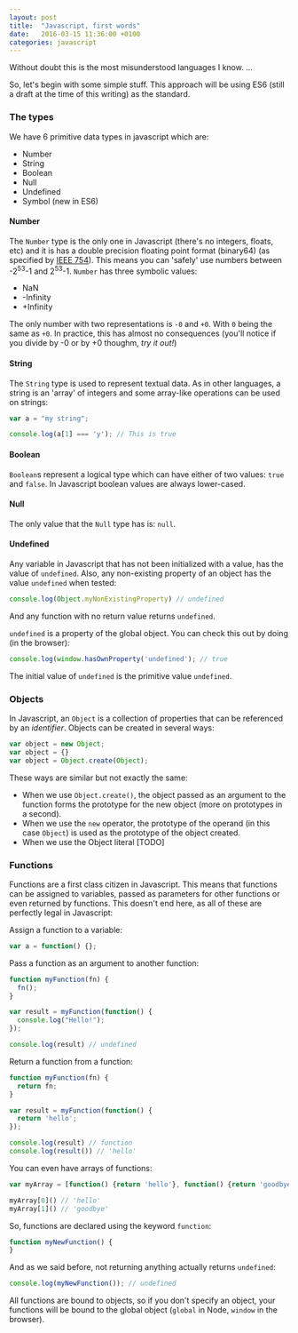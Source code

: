 ```yaml
---
layout: post
title:  "Javascript, first words"
date:   2016-03-15 11:36:00 +0100
categories: javascript
---
```


Without doubt this is the most misunderstood languages I know.
...

So, let's begin with some simple stuff. This approach will be using ES6 (still a
draft at the time of this writing) as the standard.

### The types

We have 6 primitive data types in javascript which are:

* Number
* String
* Boolean
* Null
* Undefined
* Symbol (new in ES6)

#### Number

The `Number` type is the only one in Javascript (there's no integers, floats, etc)
and it is has a double precision floating point format (binary64) (as specified by
[IEEE 754](https://en.wikipedia.org/wiki/IEEE_floating_point)). This means you can
'safely' use numbers between -2<sup>53</sup>-1 and 2<sup>53</sup>-1.
`Number` has three symbolic values:

* NaN
* -Infinity
* +Infinity

The only number with two representations is `-0` and `+0`. With `0` being the same
as `+0`. In practice, this has almost no consequences (you'll notice if you divide
by -0 or by +0 thoughm, *try it out!*)

#### String

The `String` type is used to represent textual data. As in other languages, a string
is an 'array' of integers and some array-like operations can be used on strings:


```javascript
var a = "my string";

console.log(a[1] === 'y'); // This is true
```

#### Boolean

`Boolean`s represent a logical type which can have either of two values: `true` and `false`.
In Javascript boolean values are always lower-cased.


#### Null

The only value that the `Null` type has is: `null`.

#### Undefined

Any variable in Javascript that has not been initialized with a value, has the value of `undefined`.
Also, any non-existing property of an object has the value `undefined` when tested:

```javascript
console.log(Object.myNonExistingProperty) // undefined
```

And any function with no return value returns `undefined`.

`undefined` is a property of the global object. You can check this out by doing (in the browser):

```javascript
console.log(window.hasOwnProperty('undefined'); // true
```

The initial value of `undefined` is the primitive value `undefined`.



### Objects

In Javascript, an `Object` is a collection of properties that can be referenced by an *identifier*.
Objects can be created in several ways:

```javascript
var object = new Object;
var object = {}
var object = Object.create(Object); 
```

These ways are similar but not exactly the same:

* When we use `Object.create()`, the object passed as
an argument to the function forms the prototype for the new object (more on prototypes in a second).
* When we use the `new` operator, the prototype of the operand (in this case `Object`) is used as the
prototype of the object created.
* When we use the Object literal [TODO]


### Functions

Functions are a first class citizen in Javascript. This means that functions can be assigned to variables,
passed as parameters for other functions or even returned by functions. This doesn't end here, as all of
these are perfectly legal in Javascript:

Assign a function to a variable:

```javascript
var a = function() {};
```

Pass a function as an argument to another function:

```javascript
function myFunction(fn) {
  fn();
}

var result = myFunction(function() {
  console.log("Hello!");
});

console.log(result) // undefined
```
Return a function from a function:

```javascript
function myFunction(fn) {
  return fn;
}

var result = myFunction(function() {
  return 'hello';
});

console.log(result) // function
console.log(result()) // 'hello'
```

You can even have arrays of functions:

```javascript
var myArray = [function() {return 'hello'}, function() {return 'goodbye'}];

myArray[0]() // 'hello'
myArray[1]() // 'goodbye'
```

So, functions are declared using the keyword `function`:

```javascript
function myNewFunction() {
}
``` 

And as we said before, not returning anything actually returns `undefined`:

```javascript
console.log(myNewFunction()); // undefined
```

All functions are bound to objects, so if you don't specify an object, your
functions will be bound to the global object (`global` in Node, `window` in
the browser).
